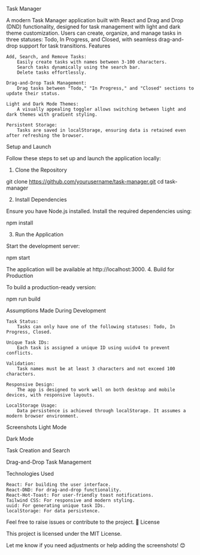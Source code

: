 Task Manager

A modern Task Manager application built with React and Drag and Drop (DND) functionality, designed for task management with light and dark theme customization. Users can create, organize, and manage tasks in three statuses: Todo, In Progress, and Closed, with seamless drag-and-drop support for task transitions.
Features

    Add, Search, and Remove Tasks:
        Easily create tasks with names between 3-100 characters.
        Search tasks dynamically using the search bar.
        Delete tasks effortlessly.

    Drag-and-Drop Task Management:
        Drag tasks between "Todo," "In Progress," and "Closed" sections to update their status.

    Light and Dark Mode Themes:
        A visually appealing toggler allows switching between light and dark themes with gradient styling.

    Persistent Storage:
        Tasks are saved in localStorage, ensuring data is retained even after refreshing the browser.

Setup and Launch

Follow these steps to set up and launch the application locally:
1. Clone the Repository

git clone https://github.com/yourusername/task-manager.git
cd task-manager

2. Install Dependencies

Ensure you have Node.js installed. Install the required dependencies using:

npm install

3. Run the Application

Start the development server:

npm start

The application will be available at http://localhost:3000.
4. Build for Production

To build a production-ready version:

npm run build

Assumptions Made During Development

    Task Status:
        Tasks can only have one of the following statuses: Todo, In Progress, Closed.

    Unique Task IDs:
        Each task is assigned a unique ID using uuidv4 to prevent conflicts.

    Validation:
        Task names must be at least 3 characters and not exceed 100 characters.

    Responsive Design:
        The app is designed to work well on both desktop and mobile devices, with responsive layouts.

    LocalStorage Usage:
        Data persistence is achieved through localStorage. It assumes a modern browser environment.

Screenshots
Light Mode

Dark Mode

Task Creation and Search

Drag-and-Drop Task Management

Technologies Used

    React: For building the user interface.
    React-DND: For drag-and-drop functionality.
    React-Hot-Toast: For user-friendly toast notifications.
    Tailwind CSS: For responsive and modern styling.
    uuid: For generating unique task IDs.
    localStorage: For data persistence.

Feel free to raise issues or contribute to the project. 🚀
License

This project is licensed under the MIT License.

Let me know if you need adjustments or help adding the screenshots! 😊
 
